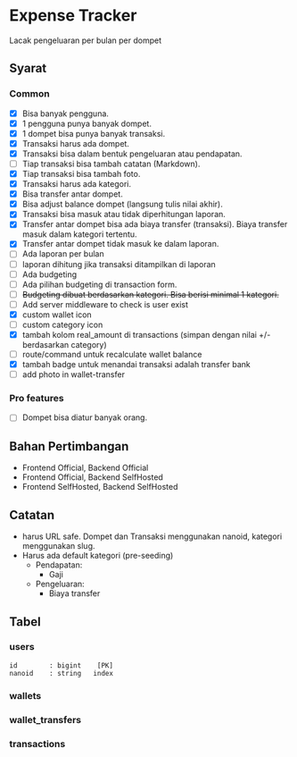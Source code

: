 # Expense Tracker

Lacak pengeluaran per bulan per dompet

## Syarat

### Common

- [x] Bisa banyak pengguna.
- [x] 1 pengguna punya banyak dompet.
- [x] 1 dompet bisa punya banyak transaksi.
- [x] Transaksi harus ada dompet.
- [x] Transaksi bisa dalam bentuk pengeluaran atau pendapatan.
- [ ] Tiap transaksi bisa tambah catatan (Markdown).
- [x] Tiap transaksi bisa tambah foto.
- [x] Transaksi harus ada kategori.
- [x] Bisa transfer antar dompet.
- [x] Bisa adjust balance dompet (langsung tulis nilai akhir).
- [x] Transaksi bisa masuk atau tidak diperhitungan laporan.
- [x] Transfer antar dompet bisa ada biaya transfer (transaksi).
      Biaya transfer masuk dalam kategori tertentu.
- [x] Transfer antar dompet tidak masuk ke dalam laporan.
- [ ] Ada laporan per bulan
- [ ] laporan dihitung jika transaksi ditampilkan di laporan
- [ ] Ada budgeting
- [ ] Ada pilihan budgeting di transaction form.
- [ ] ~~Budgeting dibuat berdasarkan kategori. Bisa berisi minimal 1 kategori.~~
- [ ] Add server middleware to check is user exist
- [x] custom wallet icon
- [ ] custom category icon
- [x] tambah kolom real_amount di transactions (simpan dengan nilai +/-
      berdasarkan category)
- [ ] route/command untuk recalculate wallet balance
- [x] tambah badge untuk menandai transaksi adalah transfer bank
- [ ] add photo in wallet-transfer

### Pro features

- [ ] Dompet bisa diatur banyak orang.

## Bahan Pertimbangan

- Frontend Official, Backend Official
- Frontend Official, Backend SelfHosted
- Frontend SelfHosted, Backend SelfHosted

## Catatan

- harus URL safe. Dompet dan Transaksi menggunakan nanoid, kategori menggunakan slug.
- Harus ada default kategori (pre-seeding)
  - Pendapatan:
    - Gaji
  - Pengeluaran:
    - Biaya transfer

## Tabel

### users

```
id        : bigint    [PK]
nanoid    : string   index
```

### wallets

### wallet_transfers

### transactions
